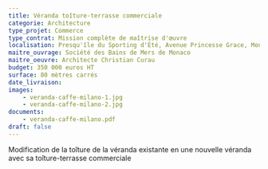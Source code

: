 ```yaml
---
title: Véranda toîture-terrasse commerciale
categorie: Architecture
type_projet: Commerce
type_contrat: Mission complète de maîtrise d'œuvre
localisation: Presqu'île du Sporting d'Été, Avenue Princesse Grace, Monaco
maitre_ouvrage: Société des Bains de Mers de Monaco
maitre_oeuvre: Architecte Christian Curau
budget: 350 000 euros HT
surface: 80 mètres carrés
date_livraison:
images:
    - veranda-caffe-milano-1.jpg
    - veranda-caffe-milano-2.jpg
documents:
    - veranda-caffe-milano.pdf
draft: false
---
```

Modification de la toîture de la véranda existante en une nouvelle véranda avec sa toîture-terrasse commerciale
